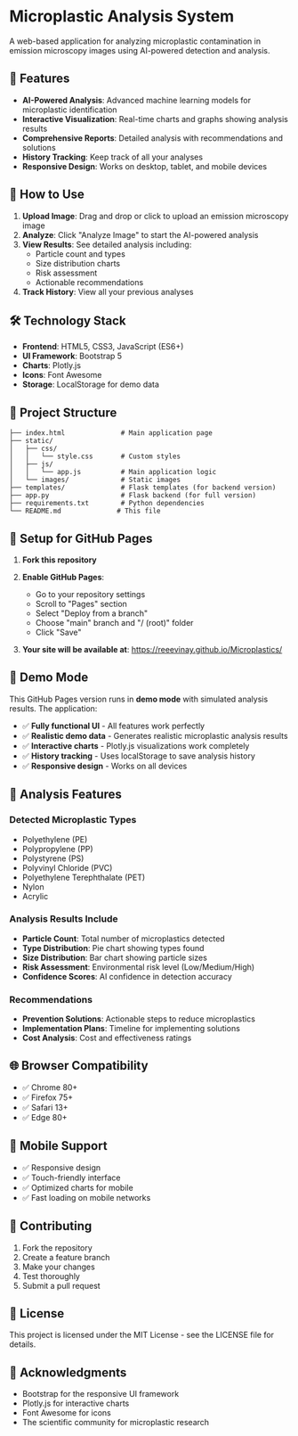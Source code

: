 # Microplastic Analysis System

A web-based application for analyzing microplastic contamination in emission microscopy images using AI-powered detection and analysis.

## 🌟 Features

- **AI-Powered Analysis**: Advanced machine learning models for microplastic identification
- **Interactive Visualization**: Real-time charts and graphs showing analysis results
- **Comprehensive Reports**: Detailed analysis with recommendations and solutions
- **History Tracking**: Keep track of all your analyses
- **Responsive Design**: Works on desktop, tablet, and mobile devices

## 📱 How to Use

1. **Upload Image**: Drag and drop or click to upload an emission microscopy image
2. **Analyze**: Click "Analyze Image" to start the AI-powered analysis
3. **View Results**: See detailed analysis including:
   - Particle count and types
   - Size distribution charts
   - Risk assessment
   - Actionable recommendations
4. **Track History**: View all your previous analyses

## 🛠️ Technology Stack

- **Frontend**: HTML5, CSS3, JavaScript (ES6+)
- **UI Framework**: Bootstrap 5
- **Charts**: Plotly.js
- **Icons**: Font Awesome
- **Storage**: LocalStorage for demo data

## 📁 Project Structure

```
├── index.html              # Main application page
├── static/
│   ├── css/
│   │   └── style.css       # Custom styles
│   ├── js/
│   │   └── app.js          # Main application logic
│   └── images/             # Static images
├── templates/              # Flask templates (for backend version)
├── app.py                  # Flask backend (for full version)
├── requirements.txt        # Python dependencies
└── README.md              # This file
```

## 🔧 Setup for GitHub Pages

1. **Fork this repository**
2. **Enable GitHub Pages**:
   - Go to your repository settings
   - Scroll to "Pages" section
   - Select "Deploy from a branch"
   - Choose "main" branch and "/ (root)" folder
   - Click "Save"

3. **Your site will be available at**:
   https://reeevinay.github.io/Microplastics/

## 🎯 Demo Mode

This GitHub Pages version runs in **demo mode** with simulated analysis results. The application:

- ✅ **Fully functional UI** - All features work perfectly
- ✅ **Realistic demo data** - Generates realistic microplastic analysis results
- ✅ **Interactive charts** - Plotly.js visualizations work completely
- ✅ **History tracking** - Uses localStorage to save analysis history
- ✅ **Responsive design** - Works on all devices

## 🔬 Analysis Features

### Detected Microplastic Types
- Polyethylene (PE)
- Polypropylene (PP)
- Polystyrene (PS)
- Polyvinyl Chloride (PVC)
- Polyethylene Terephthalate (PET)
- Nylon
- Acrylic

### Analysis Results Include
- **Particle Count**: Total number of microplastics detected
- **Type Distribution**: Pie chart showing types found
- **Size Distribution**: Bar chart showing particle sizes
- **Risk Assessment**: Environmental risk level (Low/Medium/High)
- **Confidence Scores**: AI confidence in detection accuracy

### Recommendations
- **Prevention Solutions**: Actionable steps to reduce microplastics
- **Implementation Plans**: Timeline for implementing solutions
- **Cost Analysis**: Cost and effectiveness ratings

## 🌐 Browser Compatibility

- ✅ Chrome 80+
- ✅ Firefox 75+
- ✅ Safari 13+
- ✅ Edge 80+

## 📱 Mobile Support

- ✅ Responsive design
- ✅ Touch-friendly interface
- ✅ Optimized charts for mobile
- ✅ Fast loading on mobile networks

## 🤝 Contributing

1. Fork the repository
2. Create a feature branch
3. Make your changes
4. Test thoroughly
5. Submit a pull request

## 📄 License

This project is licensed under the MIT License - see the LICENSE file for details.

## 🙏 Acknowledgments

- Bootstrap for the responsive UI framework
- Plotly.js for interactive charts
- Font Awesome for icons
- The scientific community for microplastic research
